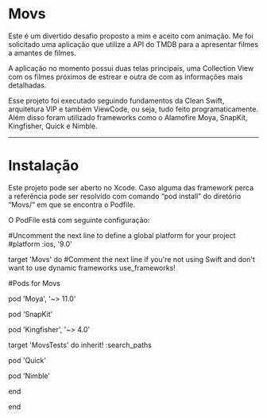 # Movs


Este é um divertido desafio proposto a mim e aceito com animação. Me foi solicitado uma aplicação que utilize a API do TMDB para a apresentar filmes a amantes de filmes.

A aplicação no momento possui duas telas principais, uma Collection View com os filmes próximos de estrear e outra de com as informações mais detalhadas.

Esse projeto foi executado seguindo fundamentos da Clean Swift, arquitetura VIP e também ViewCode, ou seja, tudo feito programaticamente. Além disso foram utilizado frameworks como o Alamofire Moya, SnapKit, Kingfisher, Quick  e Nimble.

---
# Instalação


Este projeto pode ser aberto no Xcode. Caso alguma das framework perca a referência pode ser resolvido com comando “pod install” do diretório “Movs/“ em que se encontra o Podfile.

O PodFile está com seguinte configuração:


#Uncomment the next line to define a global platform for your project
#platform :ios, '9.0'

target 'Movs' do
  #Comment the next line if you're not using Swift and don't want to use dynamic frameworks
  use_frameworks!

  #Pods for Movs
  
pod 'Moya', '~> 11.0'
  
pod 'SnapKit'
  
pod 'Kingfisher', '~> 4.0'

target 'MovsTests' do
 inherit! :search_paths
    
 pod 'Quick'

 pod 'Nimble'
    
 end
  
 end

